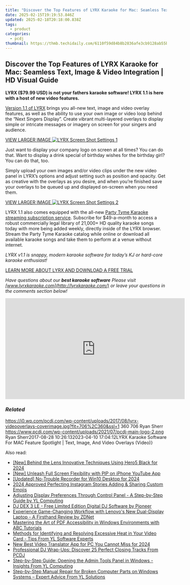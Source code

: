 ```yaml
---
title: "Discover the Top Features of LYRX Karaoke for Mac: Seamless Text, Image & Video Integration | HD Visual Guide"
date: 2025-02-15T19:19:53.846Z
updated: 2025-02-18T20:18:00.838Z
tags:
  - product
categories:
  - pcdj
thumbnail: https://thmb.techidaily.com/6110f59d84b8b2836afe3cb9128ab55b4983bac7c041837cad5f3c0f9163df97.jpg
---
```


## Discover the Top Features of LYRX Karaoke for Mac: Seamless Text, Image & Video Integration | HD Visual Guide

**LYRX ($79.99 USD) is not your fathers karaoke software! LYRX 1.1 is here with a host of new video features.**

[Version 1.1 of LYRX](https://tools.techidaily.com/pcdj/products/) brings you all-new text, image and video overlay features, as well as the ability to use your own image or video loop behind the “Next Singers Display”. Create vibrant multi-layered overlays to display simple or intricate messages or imagery on screen for your singers and audience.

[VIEW LARGER IMAGE ![LYRX Screen Shot Settings 1](https://i1.wp.com/pcdj.com/wp-content/uploads/2017/08/LYRX11_screenshot3.png?fit=300%2C188&ssl=1 "LYRX Screen Shot Settings 1")](https://i1.wp.com/pcdj.com/wp-content/uploads/2017/08/LYRX11%5Fscreenshot3.png?fit=1030%2C644&ssl=1)

Just want to display your company logo on screen at all times? You can do that. Want to display a drink special of birthday wishes for the birthday girl? You can do that, too.

Simply upload your own images and/or video clips under the new video panel in LYRX’s options and adjust setting such as position and opacity. Get as creative with the overlays as you desire, and when you’re finished save your overlays to be queued up and displayed on-screen when you need them.

[VIEW LARGER IMAGE ![LYRX Screen Shot Settings 2](https://i2.wp.com/pcdj.com/wp-content/uploads/2017/08/LYRX11_screenshot4.png?fit=300%2C188&ssl=1 "LYRX Screen Shot Settings 2")](https://i2.wp.com/pcdj.com/wp-content/uploads/2017/08/LYRX11%5Fscreenshot4.png?fit=1030%2C644&ssl=1)

LYRX 1.1 also comes equipped with the all-new [Party Tyme Karaoke streaming subscription service](https://tools.techidaily.com/pcdj/products/). Subscribe for $49-a-month to access a robust commercially legal library of 21,000+ HD quality karaoke songs today with more being added weekly, directly inside of the LYRX browser. Stream the Party Tyme Karaoke catalog while online or download all available karaoke songs and take them to perform at a venue without internet.

_LYRX v1.1 is snappy, modern karaoke software for today’s KJ or hard-core karaoke enthusiast!_ 

[LEARN MORE ABOUT LYRX AND DOWNLOAD A FREE TRIAL](http://lyrxkaraoke.com/)

_Have questions about our **best karaoke software** Please visit [www.lyrxkaraoke.com](http://lyrxkaraoke.com/) or leave your questions in the comments section below!_

<!-- affiliate ads begin -->
<iframe width="560" height="315" src="https://www.youtube.com/embed/mK1lEBRm_1w?si=FSaM0OKO0XBCgjtT" title="YouTube video player" frameborder="0" allow="accelerometer; autoplay; clipboard-write; encrypted-media; gyroscope; picture-in-picture; web-share" referrerpolicy="strict-origin-when-cross-origin" allowfullscreen></iframe>
<!-- affiliate ads end -->

### _Related_

https://i0.wp.com/pcdj.com/wp-content/uploads/2017/08/lyrx-videooverlays-coverimage.jpg?fit=706%2C360&ssl=1 360 706 Ryan Sherr https://www.pcdj.com/wp-content/uploads/2021/07/pcdj-main-logo-2.png Ryan Sherr2017-08-28 10:26:132023-04-10 17:04:12LYRX Karaoke Software For MAC Feature Spotlight | Text, Image, And Video Overlays (Video)}

<ins class="adsbygoogle"
     style="display:block"
     data-ad-format="autorelaxed"
     data-ad-client="ca-pub-7571918770474297"
     data-ad-slot="1223367746"></ins>

<ins class="adsbygoogle"
     style="display:block"
     data-ad-client="ca-pub-7571918770474297"
     data-ad-slot="8358498916"
     data-ad-format="auto"
     data-full-width-responsive="true"></ins>

<span class="atpl-alsoreadstyle">Also read:</span>
<div><ul>
<li><a href="https://article-tips.techidaily.com/new-behind-the-lens-innovative-techniques-using-hero5-black-for-2024/"><u>[New] Behind the Lens Innovative Techniques Using Hero5 Black for 2024</u></a></li>
<li><a href="https://some-approaches.techidaily.com/new-unleash-full-screen-flexibility-with-pip-on-iphone-youtube-app/"><u>[New] Unleash Full Screen Flexibility with PIP on iPhone YouTube App</u></a></li>
<li><a href="https://video-screen-grab.techidaily.com/updated-no-trouble-recorder-for-win10-desktop-for-2024/"><u>[Updated] No-Trouble Recorder for Win10 Desktop for 2024</u></a></li>
<li><a href="https://instagram-video-files.techidaily.com/2024-approved-perfecting-instagram-stories-adding-and-sharing-custom-emojis/"><u>2024 Approved Perfecting Instagram Stories Adding & Sharing Custom Emojis</u></a></li>
<li><a href="https://win-updates.techidaily.com/adjusting-display-preferences-through-control-panel-a-step-by-step-guide-by-yl-computing/"><u>Adjusting Display Preferences Through Control Panel - A Step-by-Step Guide by YL Computing</u></a></li>
<li><a href="https://win-updates.techidaily.com/dj-dex-3-le-free-limited-edition-digital-dj-software-by-pioneer/"><u>DJ DEX 3 LE - Free Limited Edition Digital DJ Software by Pioneer</u></a></li>
<li><a href="https://hardware-tips.techidaily.com/experience-game-changing-workflow-with-lenovos-new-dual-display-laptop-a-firsthand-review-by-zdnet/"><u>Experience Game-Changing Workflow with Lenovo's New Dual-Display Laptop - A Firsthand Review by ZDNet</u></a></li>
<li><a href="https://win-updates.techidaily.com/mastering-the-art-of-pdf-accessibility-in-windows-environments-with-abc-tutorials/"><u>Mastering the Art of PDF Accessibility in Windows Environments with ABC Tutorials</u></a></li>
<li><a href="https://win-updates.techidaily.com/methods-for-identifying-and-resolving-excessive-heat-in-your-video-card-tips-from-yl-software-experts/"><u>Methods for Identifying and Resolving Excessive Heat in Your Video Card - Tips From YL Software Experts</u></a></li>
<li><a href="https://ai-voice-clone.techidaily.com/new-best-video-translator-app-for-pc-you-cannot-miss-for-2024/"><u>New Best Video Translator App for PC You Cannot Miss for 2024</u></a></li>
<li><a href="https://win-updates.techidaily.com/professional-dj-wrap-ups-discover-25-perfect-closing-tracks-from-pcdj/"><u>Professional DJ Wrap-Ups: Discover 25 Perfect Closing Tracks From PCDJ</u></a></li>
<li><a href="https://fox-web3.techidaily.com/step-by-step-guide-opening-the-admin-tools-panel-in-windows-insights-from-yl-computing/"><u>Step-by-Step Guide: Opening the Admin Tools Panel in Windows - Insights From YL Computing</u></a></li>
<li><a href="https://win-updates.techidaily.com/step-by-step-manual-repair-for-broken-computer-parts-on-windows-systems-expert-advice-from-yl-solutions/"><u>Step-by-Step Manual Repair for Broken Computer Parts on Windows Systems – Expert Advice From YL Solutions</u></a></li>
</ul></div>

